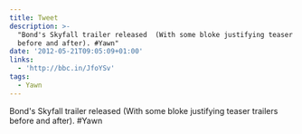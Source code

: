 ```yaml
---
title: Tweet
description: >-
  "Bond's Skyfall trailer released  (With some bloke justifying teaser trailers
  before and after). #Yawn"
date: '2012-05-21T09:05:09+01:00'
links:
  - 'http://bbc.in/JfoYSv'
tags:
  - Yawn
---
```

Bond's Skyfall trailer released  (With some bloke justifying teaser trailers before and after). #Yawn
